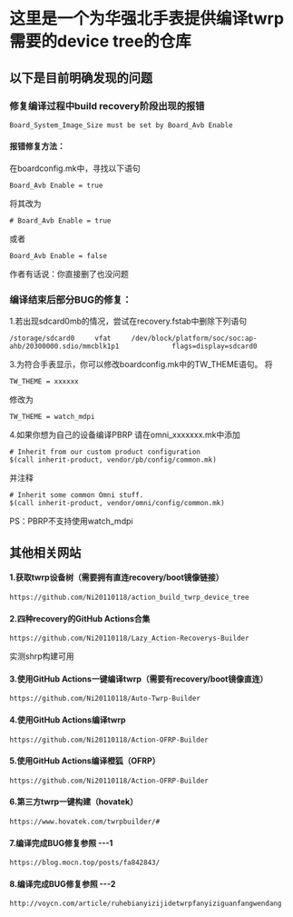 # 这里是一个为华强北手表提供编译twrp需要的device tree的仓库
## 以下是目前明确发现的问题
### 修复编译过程中build recovery阶段出现的报错
~~~
Board_System_Image_Size must be set by Board_Avb Enable
~~~
#### 报错修复方法：
在boardconfig.mk中，寻找以下语句
~~~
Board_Avb Enable = true
~~~
将其改为
~~~
# Board_Avb Enable = true 
~~~
或者
~~~
Board_Avb Enable = false
~~~
作者有话说：你直接删了也没问题
### 编译结束后部分BUG的修复：
1.若出现sdcard0mb的情况，尝试在recovery.fstab中删除下列语句
~~~
/storage/sdcard0     vfat     /dev/block/platform/soc/soc:ap-ahb/20300000.sdio/mmcblk1p1             flags=display=sdcard0
~~~
3.为符合手表显示，你可以修改boardconfig.mk中的TW_THEME语句。
将
~~~
TW_THEME = xxxxxx
~~~
修改为
~~~
TW_THEME = watch_mdpi
~~~

4.如果你想为自己的设备编译PBRP
请在omni_xxxxxxx.mk中添加
~~~
# Inherit from our custom product configuration
$(call inherit-product, vendor/pb/config/common.mk)
~~~
并注释
~~~
# Inherit some common Omni stuff.
$(call inherit-product, vendor/omni/config/common.mk)
~~~
PS：PBRP不支持使用watch_mdpi
## 其他相关网站
#### 1.获取twrp设备树（需要拥有直连recovery/boot镜像链接）
~~~
https://github.com/Ni20110118/action_build_twrp_device_tree
~~~

#### 2.四种recovery的GitHub Actions合集
~~~
https://github.com/Ni20110118/Lazy_Action-Recoverys-Builder
~~~
实测shrp构建可用

#### 3.使用GitHub Actions一键编译twrp（需要有recovery/boot镜像直连）
~~~
https://github.com/Ni20110118/Auto-Twrp-Builder
~~~

#### 4.使用GitHub Actions编译twrp
~~~
https://github.com/Ni20110118/Action-OFRP-Builder
~~~

#### 5.使用GitHub Actions编译橙狐（OFRP）
~~~
https://github.com/Ni20110118/Action-OFRP-Builder
~~~

#### 6.第三方twrp一键构建（hovatek）
~~~
https://www.hovatek.com/twrpbuilder/#
~~~

#### 7.编译完成BUG修复参照 ---1
~~~
https://blog.mocn.top/posts/fa842843/
~~~

#### 8.编译完成BUG修复参照 ---2
~~~
http://voycn.com/article/ruhebianyizijidetwrpfanyiziguanfangwendang
~~~
